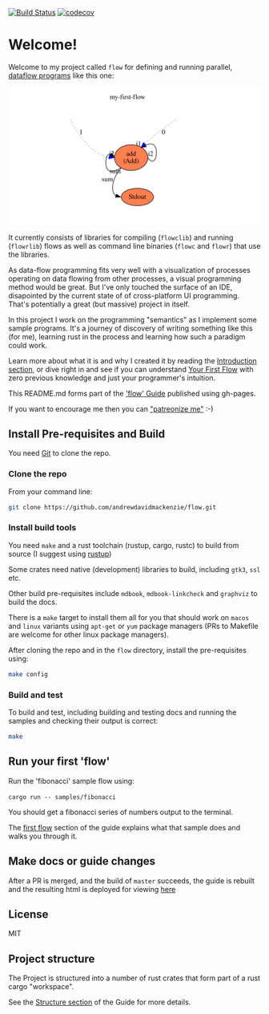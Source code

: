 [![Build Status](https://travis-ci.org/andrewdavidmackenzie/flow.svg?branch=master)](https://travis-ci.org/andrewdavidmackenzie/flow)
[![codecov](https://codecov.io/gh/andrewdavidmackenzie/flow/branch/master/graph/badge.svg)](https://codecov.io/gh/andrewdavidmackenzie/flow)
# Welcome!
Welcome to my project called `flow` for defining and running parallel, [dataflow programs](https://en.wikipedia.org/wiki/Dataflow_programming) like this one:

![First flow](first.svg)

It currently consists of libraries for compiling (`flowclib`) and running (`flowrlib`) flows as 
well as command line binaries (`flowc` and `flowr`) that use the libraries.

As data-flow programming fits very well with a visualization of
processes operating on data flowing from other processes, a visual programming method
would be great. But I've only touched the surface of an IDE, disapointed by the current state of
of cross-platform UI programming. That's potentially a great (but massive) project 
in itself.
 
In this project I work on the programming "semantics" as I implement some sample programs.
It's a journey of discovery of writing something like this (for me), learning 
rust in the process and learning how such a paradigm could work.
 
Learn more about what it is and why I created it by reading the [Introduction section](docs/introduction/introduction.md), 
or dive right in and see if you can understand [Your First Flow](docs/first_flow/first_flow.md) with zero previous knowledge and just your programmer's intuition.
 
This README.md forms part of the ['flow' Guide](http://andrewdavidmackenzie.github.io/flow/) published using gh-pages.

If you want to encourage me then you can ["patreonize me"](https://www.patreon.com/andrewmackenzie) :-)

## Install Pre-requisites and Build
You need [Git](https://git-scm.com) to clone the repo.

### Clone the repo
From your command line:

```bash
git clone https://github.com/andrewdavidmackenzie/flow.git
```

### Install build tools
You need `make` and a rust toolchain (rustup, cargo, rustc) to build from source (I suggest using [rustup](https://rustup.rs/))

Some crates need native (development) libraries to build, including `gtk3`, `ssl` etc.

Other build pre-requisites include `mdbook`, `mdbook-linkcheck` and `graphviz` to build the docs.

There is a `make` target to install them all for you that should work on `macos` and `linux` variants using `apt-get` 
or `yum` package managers (PRs to Makefile are welcome for other linux package managers).

After cloning the repo and in the `flow` directory, install the pre-requisites using:
```bash
make config
```

### Build and test
To build and test, including building and testing docs and running the samples and checking their output is correct:

```bash
make
```

## Run your first 'flow'
Run the 'fibonacci' sample flow using:

```cargo run -- samples/fibonacci```

You should get a fibonacci series of numbers output to the terminal.

The [first flow](docs/first_flow/first_flow.md) section of the guide explains what that sample does and walks you through it.

## Make docs or guide changes
After a PR is merged, and the build of `master` succeeds, the guide is rebuilt and the resulting html is deployed for viewing [here](http://andrewdavidmackenzie.github.io/flow/)

## License
MIT

## Project structure
The Project is structured into a number of rust crates that form part of a rust cargo "workspace".
 
See the [Structure section](docs/developing/structure.md) of the Guide for more details.
